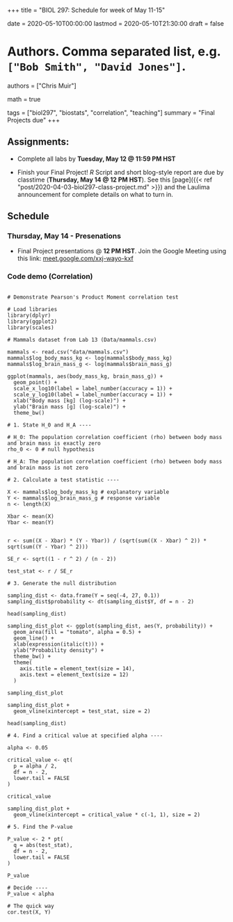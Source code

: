 +++
title = "BIOL 297: Schedule for week of May 11-15"

date = 2020-05-10T00:00:00
lastmod = 2020-05-10T21:30:00
draft = false

# Authors. Comma separated list, e.g. `["Bob Smith", "David Jones"]`.
authors = ["Chris Muir"]

math = true

tags = ["biol297", "biostats", "correlation", "teaching"]
summary = "Final Projects due"
+++

## Assignments:

* Complete all labs by **Tuesday, May 12 @ 11:59 PM HST**

* Finish your Final Project! *R* Script and short blog-style report are due by classtime (**Thursday, May 14 @ 12 PM HST**). See this [page]({{< ref "post/2020-04-03-biol297-class-project.md" >}}) and the Laulima announcement for complete details on what to turn in. 

## Schedule

### Thursday, May 14 - Presenations

* Final Project presentations @ **12 PM HST**. Join the Google Meeting using this link: [meet.google.com/xxj-wayo-kxf](https://meet.google.com/xxj-wayo-kxf)

### Code demo (Correlation)

```{r}

# Demonstrate Pearson's Product Moment correlation test

# Load libraries
library(dplyr)
library(ggplot2)
library(scales)

# Mammals dataset from Lab 13 (Data/mammals.csv)

mammals <- read.csv("data/mammals.csv")
mammals$log_body_mass_kg <- log(mammals$body_mass_kg)
mammals$log_brain_mass_g <- log(mammals$brain_mass_g)

ggplot(mammals, aes(body_mass_kg, brain_mass_g)) +
  geom_point() +
  scale_x_log10(label = label_number(accuracy = 1)) +
  scale_y_log10(label = label_number(accuracy = 1)) +
  xlab("Body mass [kg] (log-scale)") +
  ylab("Brain mass [g] (log-scale)") +
  theme_bw()

# 1. State H_0 and H_A ----

# H_0: The population correlation coefficient (rho) between body mass and brain mass is exactly zero
rho_0 <- 0 # null hypothesis

# H_A: The population correlation coefficient (rho) between body mass and brain mass is not zero

# 2. Calculate a test statistic ----

X <- mammals$log_body_mass_kg # explanatory variable
Y <- mammals$log_brain_mass_g # response variable
n <- length(X)

Xbar <- mean(X)
Ybar <- mean(Y)


r <- sum((X - Xbar) * (Y - Ybar)) / (sqrt(sum((X - Xbar) ^ 2)) * sqrt(sum((Y - Ybar) ^ 2)))

SE_r <- sqrt((1 - r ^ 2) / (n - 2))

test_stat <- r / SE_r

# 3. Generate the null distribution

sampling_dist <- data.frame(Y = seq(-4, 27, 0.1))
sampling_dist$probability <- dt(sampling_dist$Y, df = n - 2)

head(sampling_dist)

sampling_dist_plot <- ggplot(sampling_dist, aes(Y, probability)) +
  geom_area(fill = "tomato", alpha = 0.5) +
  geom_line() +
  xlab(expression(italic(t))) +
  ylab("Probability density") +
  theme_bw() +
  theme(
    axis.title = element_text(size = 14),
    axis.text = element_text(size = 12)
  )

sampling_dist_plot

sampling_dist_plot +
  geom_vline(xintercept = test_stat, size = 2)

head(sampling_dist)

# 4. Find a critical value at specified alpha ----

alpha <- 0.05

critical_value <- qt(
  p = alpha / 2,
  df = n - 2,
  lower.tail = FALSE
)

critical_value

sampling_dist_plot + 
  geom_vline(xintercept = critical_value * c(-1, 1), size = 2)

# 5. Find the P-value

P_value <- 2 * pt(
  q = abs(test_stat),
  df = n - 2,
  lower.tail = FALSE
)

P_value

# Decide ----
P_value < alpha

# The quick way
cor.test(X, Y)

```